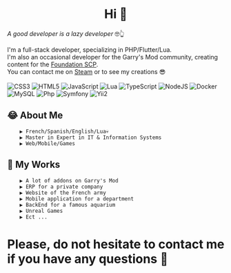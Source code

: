 <h1 align="center">Hi 👋</h1>

<i>A good developer is a lazy developer </i>🤓👆


I'm a full-stack developer, specializing in PHP/Flutter/Lua.<br>
I'm also an occasional developer for the Garry's Mod community, creating content for the [Foundation SCP](http://fondationscp.wikidot.com/).<br>
You can contact me on [Steam](https://steamcommunity.com/id/mrmarrant) or to see my creations 😎
<br><br>
![CSS3](https://img.shields.io/badge/css3-%231572B6.svg?style=plastic&logo=css3&logoColor=white) ![HTML5](https://img.shields.io/badge/html5-%23E34F26.svg?style=plastic&logo=html5&logoColor=white) ![JavaScript](https://img.shields.io/badge/javascript-%23323330.svg?style=plastic&logo=javascript&logoColor=%23F7DF1E) ![Lua](https://img.shields.io/badge/lua-%232C2D72.svg?style=plastic&logo=lua&logoColor=white) ![TypeScript](https://img.shields.io/badge/typescript-%23007ACC.svg?style=plastic&logo=typescript&logoColor=white) ![NodeJS](https://img.shields.io/badge/node.js-6DA55F?style=plastic&logo=node.js&logoColor=white) ![Docker](https://img.shields.io/badge/docker-%2320232a.svg?style=plastic&logo=docker&logoColor=%2361DAFB) ![MySQL](https://img.shields.io/badge/mysql-%2300f.svg?style=plastic&logo=mysql&logoColor=white) ![Php](https://img.shields.io/badge/php-%23F24E1E.svg?style=plastic&logo=php&logoColor=white) ![Symfony](https://img.shields.io/badge/symfony-%232C8EBB.svg?style=plastic&logo=symfony&logoColor=white) ![Yii2](https://img.shields.io/badge/yii2-%232C8EBB.svg?style=plastic&logo=yii2&logoColor=white)


## 😂  About Me
        ▶️ French/Spanish/English/Lua💀
        ▶️ Master in Expert in IT & Information Systems
        ▶️ Web/Mobile/Games

## 🧰  My Works
        ▶️ A lot of addons on Garry's Mod
        ▶️ ERP for a private company
        ▶️ Website of the French army
        ▶️ Mobile application for a department
        ▶️ BackEnd for a famous aquarium
        ▶️ Unreal Games
        ▶️ Ect ...
        
# Please, do not hesitate to contact me if you have any questions 🙂
